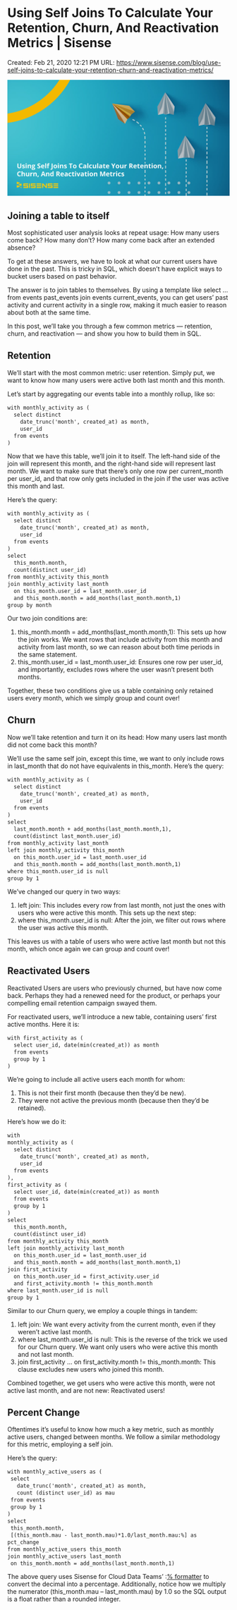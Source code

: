 # Using Self Joins To Calculate Your Retention, Churn, And Reactivation Metrics | Sisense

Created: Feb 21, 2020 12:21 PM
URL: https://www.sisense.com/blog/use-self-joins-to-calculate-your-retention-churn-and-reactivation-metrics/

![pd-blog-yoast-retention-churn-and-activation-metrics-min.jpg](Using%20Self%20Joins%20To%20Calculate%20Your%20Retention,%20Chur%201c9f05248de04174a9477503bb6a88c7/pd-blog-yoast-retention-churn-and-activation-metrics-min.jpg)

## **Joining a table to itself**

Most sophisticated user analysis looks at repeat usage: How many users come back? How many don’t? How many come back after an extended absence?

To get at these answers, we have to look at what our current users have done in the past. This is tricky in SQL, which doesn’t have explicit ways to bucket users based on past behavior.

The answer is to join tables to themselves. By using a template like select … from events past_events join events current_events, you can get users’ past activity and current activity in a single row, making it much easier to reason about both at the same time.

In this post, we’ll take you through a few common metrics — retention, churn, and reactivation — and show you how to build them in SQL.

## **Retention**

We’ll start with the most common metric: user retention. Simply put, we want to know how many users were active both last month and this month.

Let’s start by aggregating our events table into a monthly rollup, like so:

```
with monthly_activity as (
  select distinct
    date_trunc('month', created_at) as month,
    user_id
  from events
)
```

Now that we have this table, we’ll join it to itself. The left-hand side of the join will represent this month, and the right-hand side will represent last month. We want to make sure that there’s only one row per current_month per user_id, and that row only gets included in the join if the user was active this month and last.

Here’s the query:

```
with monthly_activity as (
  select distinct
    date_trunc('month', created_at) as month,
    user_id
  from events
)
select
  this_month.month,
  count(distinct user_id)
from monthly_activity this_month
join monthly_activity last_month
  on this_month.user_id = last_month.user_id
  and this_month.month = add_months(last_month.month,1)
group by month
```

Our two join conditions are:

1. this_month.month = add_months(last_month.month,1): This sets up how the join works. We want rows that include activity from this month and activity from last month, so we can reason about both time periods in the same statement.
2. this_month.user_id = last_month.user_id: Ensures one row per user_id, and importantly, excludes rows where the user wasn’t present both months.

Together, these two conditions give us a table containing only retained users every month, which we simply group and count over!

## **Churn**

Now we’ll take retention and turn it on its head: How many users last month did not come back this month?

We’ll use the same self join, except this time, we want to only include rows in last_month that do not have equivalents in this_month. Here’s the query:

```
with monthly_activity as (
  select distinct
    date_trunc('month', created_at) as month,
    user_id
  from events
)
select
  last_month.month + add_months(last_month.month,1),
  count(distinct last_month.user_id)
from monthly_activity last_month
left join monthly_activity this_month
  on this_month.user_id = last_month.user_id
  and this_month.month = add_months(last_month.month,1)
where this_month.user_id is null
group by 1
```

We’ve changed our query in two ways:

1. left join: This includes every row from last month, not just the ones with users who were active this month. This sets up the next step:
2. where this_month.user_id is null: After the join, we filter out rows where the user was active this month.

This leaves us with a table of users who were active last month but not this month, which once again we can group and count over!

## **Reactivated Users**

Reactivated Users are users who previously churned, but have now come back. Perhaps they had a renewed need for the product, or perhaps your compelling email retention campaign swayed them.

For reactivated users, we’ll introduce a new table, containing users’ first active months. Here it is:

```
with first_activity as (
  select user_id, date(min(created_at)) as month
  from events
  group by 1
)
```

We’re going to include all active users each month for whom:

1. This is not their first month (because then they’d be new).
2. They were not active the previous month (because then they’d be retained).

Here’s how we do it:

```
with
monthly_activity as (
  select distinct
    date_trunc('month', created_at) as month,
    user_id
  from events
),
first_activity as (
  select user_id, date(min(created_at)) as month
  from events
  group by 1
)
select
  this_month.month,
  count(distinct user_id)
from monthly_activity this_month
left join monthly_activity last_month
  on this_month.user_id = last_month.user_id
  and this_month.month = add_months(last_month.month,1)
join first_activity
  on this_month.user_id = first_activity.user_id
  and first_activity.month != this_month.month
where last_month.user_id is null
group by 1
```

Similar to our Churn query, we employ a couple things in tandem:

1. left join: We want every activity from the current month, even if they weren’t active last month.
2. where last_month.user_id is null: This is the reverse of the trick we used for our Churn query. We want only users who were active this month and not last month.
3. join first_activity … on first_activity.month != this_month.month: This clause excludes new users who joined this month.

Combined together, we get users who were active this month, were not active last month, and are not new: Reactivated users!

## **Percent Change**

Oftentimes it’s useful to know how much a key metric, such as monthly active users, changed between months. We follow a similar methodology for this metric, employing a self join.

Here’s the query:

```
with monthly_active_users as (
 select
   date_trunc('month', created_at) as month,
   count (distinct user_id) as mau
 from events
 group by 1
)
select
 this_month.month,
 [(this_month.mau - last_month.mau)*1.0/last_month.mau:%] as pct_change
from monthly_active_users this_month
join monthly_active_users last_month
 on this_month.month = add_months(last_month.month,1)
```

The above query uses Sisense for Cloud Data Teams’ :[% formatter](https://dtdocs.sisense.com/article/sql-formatters-dollars-percent#content) to convert the decimal into a percentage. Additionally, notice how we multiply the numerator (this_month.mau – last_month.mau) by 1.0 so the SQL output is a float rather than a rounded integer.